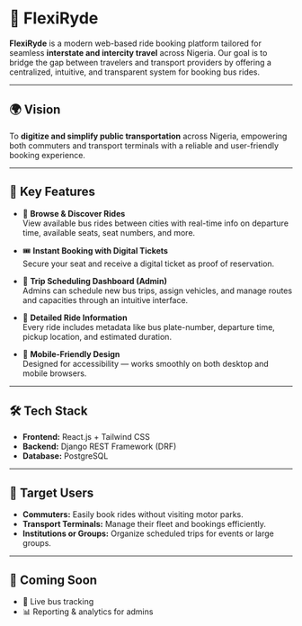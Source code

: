 # 🚐 FlexiRyde

**FlexiRyde** is a modern web-based ride booking platform tailored for seamless **interstate and intercity travel** across Nigeria. Our goal is to bridge the gap between travelers and transport providers by offering a centralized, intuitive, and transparent system for booking bus rides.

---

## 🌍 Vision

To **digitize and simplify public transportation** across Nigeria, empowering both commuters and transport terminals with a reliable and user-friendly booking experience.

---

## 🚀 Key Features

- 🔎 **Browse & Discover Rides**  
  View available bus rides between cities with real-time info on departure time, available seats, seat numbers, and more.

- 🎟️ **Instant Booking with Digital Tickets**  
  Secure your seat and receive a digital ticket as proof of reservation.

- 📅 **Trip Scheduling Dashboard (Admin)**  
  Admins can schedule new bus trips, assign vehicles, and manage routes and capacities through an intuitive interface.

- 📍 **Detailed Ride Information**  
  Every ride includes metadata like bus plate-number, departure time, pickup location, and estimated duration.

- 📲 **Mobile-Friendly Design**  
  Designed for accessibility — works smoothly on both desktop and mobile browsers.

---

## 🛠️ Tech Stack

- **Frontend:** React.js + Tailwind CSS  
- **Backend:** Django REST Framework (DRF)  
- **Database:** PostgreSQL  

---

## 🤝 Target Users

- **Commuters:** Easily book rides without visiting motor parks.
- **Transport Terminals:** Manage their fleet and bookings efficiently.
- **Institutions or Groups:** Organize scheduled trips for events or large groups.

---

## 🧩 Coming Soon
 
- 📍 Live bus tracking  
- 📊 Reporting & analytics for admins  



